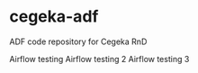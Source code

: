# cegeka-adf
ADF code repository for Cegeka RnD

Airflow testing
Airflow testing 2
Airflow testing 3

